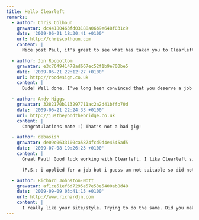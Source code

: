 ```yaml
---
title: Hello Clearleft
remarks:
  - author: Chris Colhoun
    gravatar: dc44180463fd03188a06b9e648f031c9
    date: '2009-06-21 18:30:41 +0100'
    url: http://chriscolhoun.com
    content: |
      Nice post Paul, it's great to see what has taken you to Clearleft. So we are both kinda new to the office then? :)

  - author: Jon Roobottom
    gravatar: e3c764941478ad667ec52f1b9e700be5
    date: '2009-06-21 22:12:27 +0100'
    url: http://roodesign.co.uk
    content: |
      Dude! Well done, I've long been convinced that you deserve a job with a company that will grow your creative talents - and I feel that no one fits the bill better than Clearleft. I look forward to seeing your work over the coming months.

  - author: Andy Higgs
    gravatar: 3282170b113297711ac2a2d41bffb70d
    date: '2009-06-21 22:24:33 +0100'
    url: http://justbeyondthebridge.co.uk
    content: |
      Congratulations mate :) That's not a bad gig!

  - author: debasish
    gravatar: de09c0633100ca5874fcd9d4e4545ad5
    date: '2009-07-08 19:26:23 +0100'
    content: |
      Great Paul! Good luck working with Clearleft. I like Clearleft site a lot and since past few months have been following it a bit, I think they are experts.

      (P.S.: i applied for a job but i guess am not suitable so did not get a reply, but thats ok :)

  - author: Richard Johnston-Nott
    gravatar: af1ce51ef6d7295e57e53e5400ab8d48
    date: '2009-09-09 03:41:15 +0100'
    url: http://www.richardjn.com
    content: |
      I really like your site/style. Trying to do the same. Did you make your site theme yourself?
---
```

